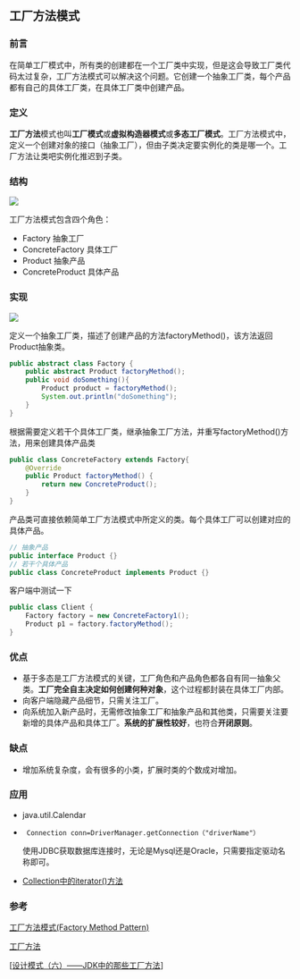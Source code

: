 ## 工厂方法模式

### 前言

在简单工厂模式中，所有类的创建都在一个工厂类中实现，但是这会导致工厂类代码太过复杂，工厂方法模式可以解决这个问题。它创建一个抽象工厂类，每个产品都有自己的具体工厂类，在具体工厂类中创建产品。

### 定义

**工厂方法**模式也叫**工厂模式**或**虚拟构造器模式**或**多态工厂模式**。工厂方法模式中，定义一个创建对象的接口（抽象工厂），但由子类决定要实例化的类是哪一个。工厂方法让类吧实例化推迟到子类。

### 结构

![](https://ae01.alicdn.com/kf/HTB1qLURdkxz61VjSZFtq6yDSVXaj.jpg)

工厂方法模式包含四个角色：

* Factory 抽象工厂
* ConcreteFactory 具体工厂
* Product 抽象产品
* ConcreteProduct 具体产品

### 实现

![](https://ae01.alicdn.com/kf/HTB1mN5eb2Bj_uVjSZFpq6A0SXXaa.jpg)

定义一个抽象工厂类，描述了创建产品的方法factoryMethod()，该方法返回Product抽象类。

```Java
public abstract class Factory {
    public abstract Product factoryMethod();
    public void doSomething(){
        Product product = factoryMethod();
        System.out.println("doSomething");
    }
}
```

根据需要定义若干个具体工厂类，继承抽象工厂方法，并重写factoryMethod()方法，用来创建具体产品类

```Java
public class ConcreteFactory extends Factory{
    @Override
    public Product factoryMethod() {
        return new ConcreteProduct();
    }
}
```

产品类可直接依赖简单工厂方法模式中所定义的类。每个具体工厂可以创建对应的具体产品。

```java
// 抽象产品
public interface Product {}
// 若干个具体产品
public class ConcreteProduct implements Product {}
```

客户端中测试一下

```java
public class Client {
    Factory factory = new ConcreteFactory1();
    Product p1 = factory.factoryMethod();
}
```

### 优点

* 基于多态是工厂方法模式的关键，工厂角色和产品角色都各自有同一抽象父类。**工厂完全自主决定如何创建何种对象**，这个过程都封装在具体工厂内部。
* 向客户端隐藏产品细节，只需关注工厂。
* 向系统加入新产品时，无需修改抽象工厂和抽象产品和其他类，只需要关注要新增的具体产品和具体工厂。**系统的扩展性较好**，也符合**开闭原则**。

### 缺点

* 增加系统复杂度，会有很多的小类，扩展时类的个数成对增加。

### 应用

* java.util.Calendar

* ``` Connection conn=DriverManager.getConnection（"driverName"）```

  使用JDBC获取数据库连接时，无论是Mysql还是Oracle，只需要指定驱动名称即可。

* [Collection中的iterator()方法](<https://www.hollischuang.com/archives/1408>)

### 参考

 [工厂方法模式(Factory Method Pattern)](https://design-patterns.readthedocs.io/zh_CN/latest/creational_patterns/factory_method.html#id15)

[工厂方法]([https://cyc2018.github.io/CS-Notes/#/notes/%E8%AE%BE%E8%AE%A1%E6%A8%A1%E5%BC%8F?id=_3-%e5%b7%a5%e5%8e%82%e6%96%b9%e6%b3%95%ef%bc%88factory-method%ef%bc%89](https://cyc2018.github.io/CS-Notes/#/notes/设计模式?id=_3-工厂方法（factory-method）))

[[设计模式（六）——JDK中的那些工厂方法](https://www.hollischuang.com/archives/1408)]